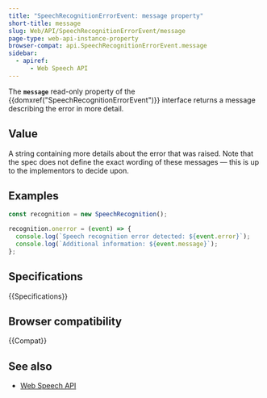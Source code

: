 ```yaml
---
title: "SpeechRecognitionErrorEvent: message property"
short-title: message
slug: Web/API/SpeechRecognitionErrorEvent/message
page-type: web-api-instance-property
browser-compat: api.SpeechRecognitionErrorEvent.message
sidebar:
  - apiref:
      - Web Speech API
---
```


The **`message`** read-only property of the
{{domxref("SpeechRecognitionErrorEvent")}} interface returns a message describing the
error in more detail.

## Value

A string containing more details about the error that was raised.
Note that the spec does not define the exact wording of these messages — this is up to
the implementors to decide upon.

## Examples

```js
const recognition = new SpeechRecognition();

recognition.onerror = (event) => {
  console.log(`Speech recognition error detected: ${event.error}`);
  console.log(`Additional information: ${event.message}`);
};
```

## Specifications

{{Specifications}}

## Browser compatibility

{{Compat}}

## See also

- [Web Speech API](/en-US/docs/Web/API/Web_Speech_API)
